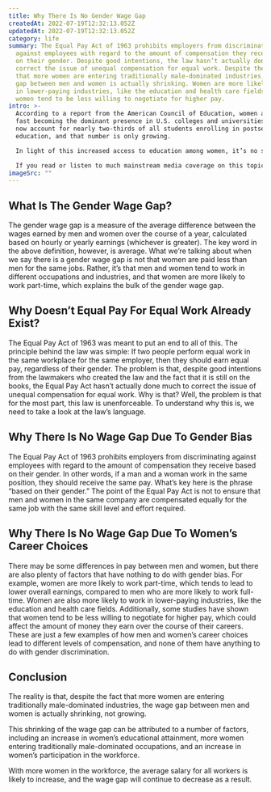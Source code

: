 ```yaml
---
title: Why There Is No Gender Wage Gap
createdAt: 2022-07-19T12:32:13.052Z
updatedAt: 2022-07-19T12:32:13.052Z
category: life
summary: The Equal Pay Act of 1963 prohibits employers from discriminating
  against employees with regard to the amount of compensation they receive based
  on their gender. Despite good intentions, the law hasn’t actually done much to
  correct the issue of unequal compensation for equal work. Despite the fact
  that more women are entering traditionally male-dominated industries, the wage
  gap between men and women is actually shrinking. Women are more likely to work
  in lower-paying industries, like the education and health care fields, and
  women tend to be less willing to negotiate for higher pay.
intro: >-
  According to a report from the American Council of Education, women are
  fast becoming the dominant presence in U.S. colleges and universities. Women
  now account for nearly two-thirds of all students enrolling in postsecondary
  education, and that number is only growing.

  In light of this increased access to education among women, it’s no surprise that more and more women are moving into professions once dominated by men. The unfortunate consequence is that we are now seeing widespread misrepresentation of facts related to gender wage gaps, particularly when it comes to the so-called “gender wage gap” as it applies to compensation for work done by men versus women.

  If you read or listen to much mainstream media coverage on this topic, you would likely come away with the belief that there is a veritable conspiracy among employers to pay women less than men for doing the same job because of their gender.
imageSrc: ""
---
```


## What Is The Gender Wage Gap?

The gender wage gap is a measure of the average difference between the wages earned by men and women over the course of a year, calculated based on hourly or yearly earnings (whichever is greater).
The key word in the above definition, however, is average. What we’re talking about when we say there is a gender wage gap is not that women are paid less than men for the same jobs. Rather, it’s that men and women tend to work in different occupations and industries, and that women are more likely to work part-time, which explains the bulk of the gender wage gap.

## Why Doesn’t Equal Pay For Equal Work Already Exist?

The Equal Pay Act of 1963 was meant to put an end to all of this. The principle behind the law was simple: If two people perform equal work in the same workplace for the same employer, then they should earn equal pay, regardless of their gender.
The problem is that, despite good intentions from the lawmakers who created the law and the fact that it is still on the books, the Equal Pay Act hasn’t actually done much to correct the issue of unequal compensation for equal work.
Why is that? Well, the problem is that for the most part, this law is unenforceable.
To understand why this is, we need to take a look at the law’s language.

## Why There Is No Wage Gap Due To Gender Bias

The Equal Pay Act of 1963 prohibits employers from discriminating against employees with regard to the amount of compensation they receive based on their gender. In other words, if a man and a woman work in the same position, they should receive the same pay.
What’s key here is the phrase “based on their gender.” The point of the Equal Pay Act is not to ensure that men and women in the same company are compensated equally for the same job with the same skill level and effort required.

## Why There Is No Wage Gap Due To Women’s Career Choices

There may be some differences in pay between men and women, but there are also plenty of factors that have nothing to do with gender bias. For example, women are more likely to work part-time, which tends to lead to lower overall earnings, compared to men who are more likely to work full-time. Women are also more likely to work in lower-paying industries, like the education and health care fields.
Additionally, some studies have shown that women tend to be less willing to negotiate for higher pay, which could affect the amount of money they earn over the course of their careers.
These are just a few examples of how men and women’s career choices lead to different levels of compensation, and none of them have anything to do with gender discrimination.

## Conclusion

The reality is that, despite the fact that more women are entering traditionally male-dominated industries, the wage gap between men and women is actually shrinking, not growing.

This shrinking of the wage gap can be attributed to a number of factors, including an increase in women’s educational attainment, more women entering traditionally male-dominated occupations, and an increase in women’s participation in the workforce.

With more women in the workforce, the average salary for all workers is likely to increase, and the wage gap will continue to decrease as a result.
